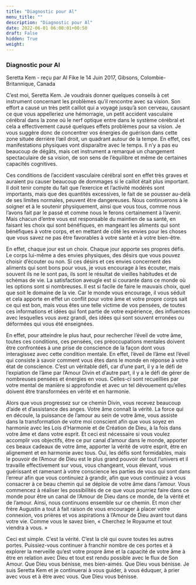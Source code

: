 ```yaml
---
title: "Diagnostic pour Al"
menu_title: ""
description: "Diagnostic pour Al"
date: 2022-06-01 06:00:01+00:50
draft: False
hidden: True
weight:
---
```

### Diagnostic pour Al

Seretta Kem - reçu par Al Fike le 14 Juin 2017, Gibsons, Colombie-Britannique, Canada

C’est moi, Seretta Kem. Je voudrais donner quelques conseils à cet instrument concernant les problèmes qu’il rencontre avec sa vision. Son effort a causé un très petit caillot qui a voyagé jusqu’à son cerveau, causant ce que vous appelleriez une hémorragie, un petit accident vasculaire cérébral dans la zone où le nerf optique entre dans le système cérébral et cela a effectivement causé quelques effets problèmes pour sa vision. Je vous suggère donc de concentrer vos énergies de guérison dans cette zone située derrière l’œil droit, un quadrant autour de la tempe. En effet, ces manifestations physiques vont disparaître avec le temps. Il n’y a pas eu beaucoup de dégâts, mais cet instrument a remarqué un changement spectaculaire de sa vision, de son sens de l’équilibre et même de certaines capacités cognitives.

Ces conditions de l’accident vasculaire cérébral sont en effet très graves et auraient pu causer beaucoup de dommages si le caillot était plus important. Il doit tenir compte du fait que l’exercice et l’activité modérés sont importants, mais que des quantités excessives, le fait de se pousser au-delà de ses limites normales, peuvent être dangereuses. Nous continuerons à le soigner et à le soutenir physiquement, ainsi que vous tous, comme nous l’avons fait par le passé et comme nous le ferons certainement à l’avenir. Mais chacun d’entre vous est responsable du maintien de sa santé, en faisant les choix qui sont bénéfiques, en mangeant les aliments qui sont bénéfiques à votre corps, et en mettant de côté les envies pour les choses que vous savez ne pas être favorables à votre santé et à votre bien-être.

En effet, chaque jour est un choix. Chaque jour apporte ses propres défis. Le corps lui-même a des envies physiques, des désirs que vous pouvez choisir d’écouter ou non. Si ces désirs et ces envies concernent des aliments qui sont bons pour vous, je vous encourage à les écouter, mais souvent ils ne le sont pas, ils sont le résultat de vieilles habitudes et de schémas de vie. La satisfaction aveugle est si courante dans ce monde où les options sont si nombreuses. Il est si facile de faire le mauvais choix, quel que soit le domaine de la vie. Car le monde vous encourage, il vous séduit et cela apporte en effet un conflit pour votre âme et votre propre corps sait ce qui est bon, mais vous êtes une telle victime de vos pensées, de toutes ces informations et idées qui font partie de votre expérience, des influences avec lesquelles vous avez grandi, des idées qui sont souvent erronées ou déformées qui vous été enseignées.

En effet, pour atteindre le plus haut, pour rechercher l’éveil de votre âme, toutes ces conditions, ces pensées, ces préoccupations mentales doivent être confrontées à une prise de conscience de la façon dont vous interagissez avec cette condition mentale. En effet, l’éveil de l’âme est l’éveil qui consiste à savoir comment vous êtes dans le monde en réponse à votre état de conscience. C’est un véritable défi, car d’une part, il y a le défi de l’expiation de l’âme par l’Amour Divin et d’autre part, il y a le défi de gérer de nombreuses pensées et énergies en vous. Celles-ci sont recueillies par votre mental de manière si approfondie et avec un tel dévouement qu’elles doivent être transformées en vérité et en harmonie.

Alors que vous progressez sur ce chemin Divin, vous recevez beaucoup d’aide et d’assistance des anges. Votre âme connaît la vérité. La force qui en découle, la puissance de l’amour au sein de votre âme, vous assiste dans la transformation de votre moi conscient afin que vous soyez en harmonie avec les Lois d’Harmonie et de Création de Dieu, à la fois dans votre âme et dans votre esprit. Et ceci est nécessaire si vous voulez accomplir vos objectifs, être ce pur canal d’amour dans le monde, apporter ces beaux cadeaux de votre âme, apporter la vérité de votre esprit, être en alignement et en harmonie avec tous.
Oui, les défis sont formidables, mais le pouvoir de l’Amour de Dieu est le plus grand pouvoir de tout l’univers et il travaille effectivement sur vous, vous changeant, vous élevant, vous guérissant et ramenant à votre conscience les parties de vous qui sont dans l’erreur afin que vous continuiez à grandir, afin que vous continuiez à vous consacrer à ce beau chemin qui se déploie de votre âme dans l’amour. Vous commencez à réaliser les possibilités de ce que vous pourriez faire dans ce monde pour être un canal de l’Amour de Dieu dans ce monde, de la vérité et de l’amour. Ainsi, nous continuons ensemble sur ce chemin. Et mon cher frère Augustin a tout à fait raison de vous encourager à placer votre connexion, vos prières et vos aspirations à l’Amour de Dieu avant tout dans votre vie. Comme vous le savez bien, « Cherchez le Royaume et tout viendra à vous. »

Ceci est simple. C’est la vérité. C’est la clé qui ouvre toutes les autres portes. Puissiez-vous continuer à franchir nombre de ces portes et à explorer la merveille qu’est votre propre âme et la capacité de votre âme à être en relation avec Dieu et tout est rendu possible avec le flux de Son Amour. Que Dieu vous bénisse, mes bien-aimés. Que Dieu vous bénisse. Je suis Seretta Kem et je continuerai à vous guider, à vous éduquer, à prier avec vous et à être avec vous. Que Dieu vous bénisse.



